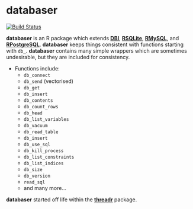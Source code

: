 # **databaser**

[![Build Status](https://travis-ci.org/skgrange/databaser.svg?branch=master)](https://travis-ci.org/skgrange/databaser)

**databaser** is an R package which extends [**DBI**](https://github.com/rstats-db/DBI), [**RSQLite**](https://github.com/rstats-db/RSQLite), [**RMySQL**](https://github.com/rstats-db/RMySQL), and [**RPostgreSQL**](https://code.google.com/archive/p/rpostgresql/). **databaser**  keeps things consistent with functions starting with `db_`. **databaser** contains many simple wrappers which are sometimes undesirable, but they are included for consistency. 

  - Functions include: 
    - `db_connect`
    - `db_send` (vectorised)
    - `db_get`
    - `db_insert`
    - `db_contents`
    - `db_count_rows`
    - `db_head`
    - `db_list_variables`
    - `db_vacuum`
    - `db_read_table`
    - `db_insert`
    - `db_use_sql`
    - `db_kill_process`
    - `db_list_constraints`
    - `db_list_indices` 
    - `db_size`
    - `db_version`
    - `read_sql`
    - and many more...

**databaser** started off life within the [**threadr**](https://github.com/skgrange/threadr) package. 
